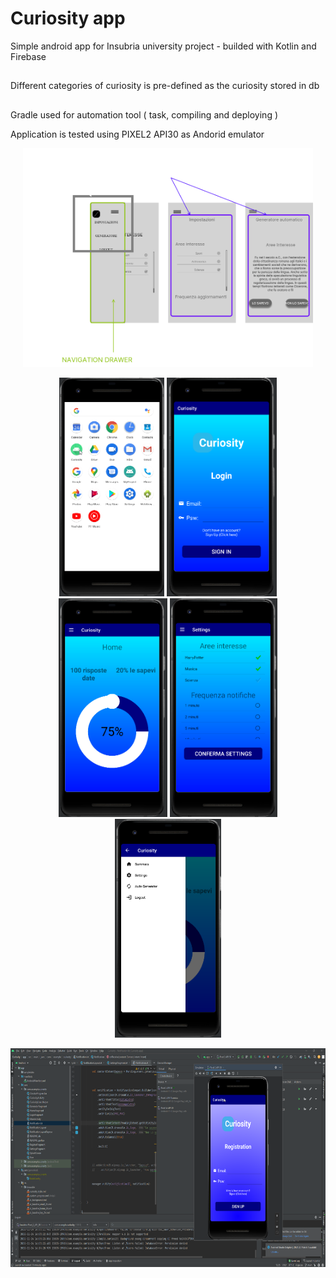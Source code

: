 # Curiosity app

Simple android app for Insubria university project - builded with Kotlin and Firebase
## 
Different categories of curiosity is pre-defined as the curiosity stored in db
## 
Gradle used for automation tool ( task, compiling and deploying )


Application is tested using PIXEL2 API30 as Andorid emulator

<p align="center">
  <img src="/sketch/AppComponent.png" height="350" title="hover text">
</p>

<p align="center">
  <img src="/sketch/AppIcon.png" height="350" title="hover text">
  <img src="/sketch/AppLogin.png" height="350" title="hover text">
  <img src="/sketch/MainScreen.png" height="350" title="hover text">
  <img src="/sketch/Settings.png" height="350" title="hover text">
  <img src="/sketch/NavigationDrawer.png" height="350" title="hover text">
</p>

<p align="center">
  <img src="/sketch/Development.png" height="350" title="hover text">
</p>
